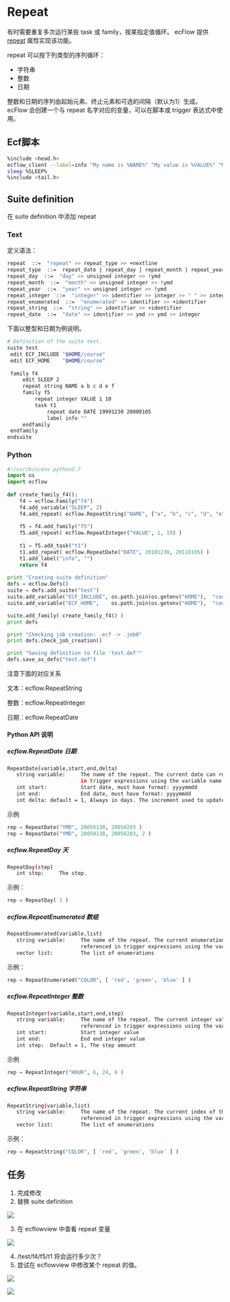 # Repeat

有时需要重复多次运行某些 task 或 family，按某指定值循环。
ecFlow 提供 [repeat](https://software.ecmwf.int/wiki/display/ECFLOW/Glossary#term-repeat) 属性实现该功能。

repeat 可以按下列类型的序列循环：

* 字符串
* 整数
* 日期

整数和日期的序列由起始元素、终止元素和可选的间隔（默认为1）生成。
ecFlow 会创建一个与 repeat 名字对应的变量，可以在脚本或 trigger 表达式中使用。

## Ecf脚本

```bash
%include <head.h>
ecflow_client --label=info "My name is %NAME%" "My value is %VALUE%" "My date is %DATE%"
sleep %SLEEP%
%include <tail.h>
```

## Suite definition

在 suite definition 中添加 repeat

### Text

定义语法：

```bash
repeat  ::=  "repeat" >> repeat_type >> +nextline
repeat_type  ::=  repeat_date | repeat_day | repeat_month | repeat_year | repeat_integer | repeat_enumerated | repeat_string
repeat_day  ::=  "day" >> unsigned integer >> !ymd
repeat_month  ::=  "month" >> unsigned integer >> !ymd
repeat_year  ::=  "year" >> unsigned integer >> !ymd
repeat_integer  ::=  "integer" >> identifier >> integer >> " " >> integer >> " " >> integer
repeat_enumerated  ::=  "enumerated" >> identifier >> +identifier
repeat_string  ::=  "string" >> identifier >> +identifier
repeat_date  ::=  "date" >> identifier >> ymd >> ymd >> integer
```

下面以整型和日期为例说明。

```bash
# Definition of the suite test.
suite test
 edit ECF_INCLUDE "$HOME/course"
 edit ECF_HOME    "$HOME/course"
 
 family f4
     edit SLEEP 2
     repeat string NAME a b c d e f
     family f5
         repeat integer VALUE 1 10
         task t1
             repeat date DATE 19991230 20000105
             label info ""
     endfamily
 endfamily
endsuite
```

### Python

```python
#!/usr/bin/env python2.7
import os
import ecflow  
    
def create_family_f4():
    f4 = ecflow.Family("f4")
    f4.add_variable("SLEEP", 2)
    f4.add_repeat( ecflow.RepeatString("NAME", ["a", "b", "c", "d", "e", "f" ] ) )
   
    f5 = f4.add_family("f5")
    f5.add_repeat( ecflow.RepeatInteger("VALUE", 1, 10) )
   
    t1 = f5.add_task("t1")
    t1.add_repeat( ecflow.RepeatDate("DATE", 20101230, 20110105) )
    t1.add_label("info", "")
    return f4
    
print "Creating suite definition"   
defs = ecflow.Defs()
suite = defs.add_suite("test")
suite.add_variable("ECF_INCLUDE", os.path.join(os.getenv("HOME"),  "course"))
suite.add_variable("ECF_HOME",    os.path.join(os.getenv("HOME"),  "course"))

suite.add_family( create_family_f4() )
print defs

print "Checking job creation: .ecf -> .job0"   
print defs.check_job_creation()

print "Saving definition to file 'test.def'"
defs.save_as_defs("test.def")
```

注意下面的对应关系

文本：ecflow.RepeatString

整数：ecflow.RepeatInteger

日期：ecflow.RepeatDate

#### Python API 说明

##### ecflow.RepeatDate 日期

```bash
RepeatDate(variable,start,end,delta)
   string variable:     The name of the repeat. The current date can referenced in
                        in trigger expressions using the variable name
   int start:           Start date, must have format: yyyymmdd
   int end:             End date, must have format: yyyymmdd
   int delta: default = 1, Always in days. The increment used to update the date
```

示例

```python
rep = RepeatDate("YMD", 20050130, 20050203 )
rep = RepeatDate("YMD", 20050130, 20050203, 2 )
```

##### ecflow.RepeatDay 天

```bash
RepeatDay(step)
   int step:     The step.
```

示例：

```python
rep = RepeatDay( 1 )
```

##### ecflow.RepeatEnumerated 数组

```bash
RepeatEnumerated(variable,list)
   string variable:     The name of the repeat. The current enumeration index can be
                        referenced in trigger expressions using the variable name
   vector list:         The list of enumerations
```

示例：

```python
rep = RepeatEnumerated("COLOR", [ 'red', 'green', 'blue' ] )
```

##### ecflow.RepeatInteger 整数

```bash
RepeatInteger(variable,start,end,step)
   string variable:     The name of the repeat. The current integer value can be
                        referenced in trigger expressions using the variable name
   int start:           Start integer value
   int end:             End end integer value
   int step:  Default = 1, The step amount
```

示例

```python
rep = RepeatInteger("HOUR", 6, 24, 6 )
```

##### ecflow.RepeatString 字符串

```bash
RepeatString(variable,list)
   string variable:     The name of the repeat. The current index of the string list can be
                        referenced in trigger expressions using the variable name
   vector list:         The list of enumerations
```

示例：

```python
rep = RepeatString("COLOR", [ 'red', 'green', 'blue' ] )
```

## 任务

1. 完成修改
2. 替换 suite definition

![](./asset/add-repeat-suite.jpg)

3. 在 ecflowview 中查看 repeat 变量

![](./asset/repeat-variable.jpg)

4. /test/f4/f5/t1 将会运行多少次？
5. 尝试在 ecflowview 中修改某个 repeat 的值。

![](./asset/change-repeat-value.jpg)

![](./asset/change-repeat-value-2.jpg)
